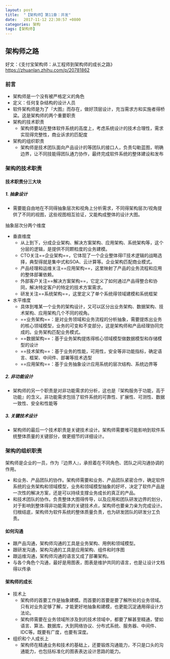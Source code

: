 ```yaml
---
layout: post
title:  "【架构师】第11章：并发"
date:   2017-11-12 22:30:57 +0800
categories: 架构
tags: [架构师]
---
```


## 架构师之路

好文：《支付宝架构师：从工程师到架构师的成长之路》
https://zhuanlan.zhihu.com/p/20781862

### 前言
- 架构师是一个没有被严格定义的角色
- 定义：任何复杂结构的设计人员
- 软件架构师是为了『大图』而存在，做好顶层设计，充当需求方和实施者得桥梁。这是架构师的两个重要职责
- 架构的技术职责
	- 架构师要站在整体软件系统的高度上，考虑系统设计的技术合理性，需求实现得完整性，商业诉求的匹配度
- 架构的组织职责
	- 架构师是技术团队面向产品设计的等团队的接口人，负责勾勒蓝图，明确边界，让不同技能得团队通力协作，最终完成软件系统的整体建设和发布

### 架构的技术职责

#### 技术职责分三大块
##### 1. 抽象设计
- 需要能自由地在不同得抽象层次和视角上分析需求，不同得架构层次/视角提供了不同的视图，这些视图相互验证，又能构成整体的设计大图。

抽象层次分两个维度

- 垂直维度
	- 从上到下，分成企业架构、解决方案架构、应用架构、系统架构等，这个分层的逻辑，是提供不同颗粒度的业务建模。
	- CTO关注==企业架构==，它体现了一个企业整体得IT技术逻辑的战略选择，典型得就是集中式和SOA、云计算等。企业架构匹配商业模式。
	- 产品经理和运维关注==应用架构==，这里映射了产品的业务流程和应用的整体部署依赖。
	- 外部客户关注==解决方案架构==，它定义了如何通过产品得整合和协同，解决特定客户的特定的技术方案需求。
	- 研发关注==系统架构==，这里定义了单个系统得领域建模和系统框架
- 水平维度
	- 具体到堆某一个业务的架构设计，又可以区分出业务架构、数据架构、技术架构、应用架构几个不同的视角。
	- ==业务架构==：是对业务领域和业务流程的分析抽象，需要提炼出业务的核心领域模型，业务的可变和不变部分，这是架构师和产品经理协同完成的。业务架构匹配业务模式。
	- ==数据架构==：基于业务架构提炼得核心领域模型做数据模型和存储模型的设计
	- ==技术架构==：基于业务的性能，可用性，安全等非功能指标，确定语言、框架、中间件、部署等技术选型
	- ==应用架构==：基于业务抽象设计应用系统的层次结构、系统边界等


##### 2. 非功能设计
- 架构师的另一个职责是对非功能需求的分析，这也是『架构服务于功能，高于功能』的含义。非功能需求包括了软件系统的可靠性、扩展性、可测性、数据一致性、安全和性能等

##### 3. 关键技术设计
- 架构师的最后一个技术职责是关键技术设计。架构师需要堆可能影响到软件系统整体质量的关键部分，做更细节的详细设计。

### 架构的组织职责
架构师是企业的一员，作为『边界人』，承担着在不同角色、团队之间沟通协调的作用。

- 和业务、产品团队的协作。架构师需要和业务、产品团队紧密合作，确定软件系统的业务架构和领域模型，业务和领域模型抽象的好坏，决定了软件产品是一次性的解决方案，还是可以持续支撑业务成长的真正的产品。
- 和技术团队的协作。负责整体大图得传导，以及应用和团队研发边界的划分，对于影响到整体得非功能需求的关键技术点，架构师也要亲力亲为完成设计。归根结底，架构师为软件系统的整体质量负责，也为研发团队的研发分工负责。

#### 如何沟通
- 跟产品沟通，架构师沟通的工具是业务架构、用例和领域模型。
- 跟研发沟通，架构沟通的工具是应用架构、组件和时序图
- 跟运维沟通，架构师沟通的语言又成了部署架构。
- 与各个角色个沟通，最好是用图表，图表是维护共同的语言，也是让设计文档得以传承

#### 架构师的成长
- 技术上
	- 架构师的首要工作是抽象建模。而首要的首要是要了解所处的业务领域。只有对业务足够了解，才能更好地抽象和建模，也更能沉淀通用得设计方法论。
	- 架构师需要在业务领域所涉及到的技术领域中，都要了解甚至精通，譬如语言、算法、数据库，大到网络协议、分布式系统、服务器、中间件、IDC等。既要有广度，也要有深度。
- 组织和个人成长上
	- 架构师在精通业务和技术的基础上，还要锻炼沟通能力，不只是口头的沟通能力，也包括标准化的图表表达设计思路的能力。


